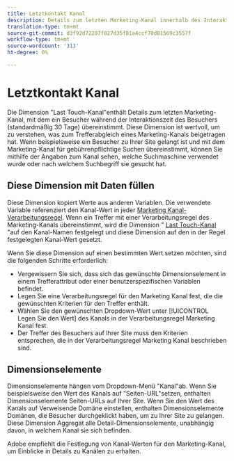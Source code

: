 ```yaml
---
title: Letztkontakt Kanal
description: Details zum letzten Marketing-Kanal innerhalb des Interaktionsablaufs des Besuchers.
translation-type: tm+mt
source-git-commit: d3f92d72207f027d35f81a4ccf70d01569c3557f
workflow-type: tm+mt
source-wordcount: '313'
ht-degree: 0%

---
```



# Letztkontakt Kanal

Die Dimension &quot;Last Touch-Kanal&quot;enthält Details zum letzten Marketing-Kanal, mit dem ein Besucher während der Interaktionszeit des Besuchers (standardmäßig 30 Tage) übereinstimmt. Diese Dimension ist wertvoll, um zu verstehen, was zum Trefferabgleich eines Marketing-Kanals beigetragen hat. Wenn beispielsweise ein Besucher zu Ihrer Site gelangt ist und mit dem Marketing-Kanal für gebührenpflichtige Suchen übereinstimmt, können Sie mithilfe der Angaben zum Kanal sehen, welche Suchmaschine verwendet wurde oder nach welchem Suchbegriff sie gesucht hat.

## Diese Dimension mit Daten füllen

Diese Dimension kopiert Werte aus anderen Variablen. Die verwendete Variable referenziert den Kanal-Wert in jeder [Marketing Kanal-Verarbeitungsregel](/help/admin/admin/marketing-channels-admin.md). Wenn ein Treffer mit einer Verarbeitungsregel des Marketing-Kanals übereinstimmt, wird die Dimension &quot; [Last Touch-Kanal](last-touch-channel.md) &quot;auf den Kanal-Namen festgelegt und diese Dimension auf den in der Regel festgelegten Kanal-Wert gesetzt.

Wenn Sie diese Dimension auf einen bestimmten Wert setzen möchten, sind die folgenden Schritte erforderlich:

* Vergewissern Sie sich, dass sich das gewünschte Dimensionselement in einem Trefferattribut oder einer benutzerspezifischen Variablen befindet.
* Legen Sie eine Verarbeitungsregel für den Marketing Kanal fest, die die gewünschten Kriterien für den Treffer enthält.
* Wählen Sie den gewünschten Dropdown-Wert unter [!UICONTROL Legen Sie den Wert] des Kanals in der Verarbeitungsregel Marketing Kanal fest.
* Der Treffer des Besuchers auf Ihrer Site muss den Kriterien entsprechen, die in der Verarbeitungsregel Marketing Kanal beschrieben sind.

## Dimensionselemente

Dimensionselemente hängen vom Dropdown-Menü &quot;Kanal&quot;ab. Wenn Sie beispielsweise den Wert des Kanals auf &quot;Seiten-URL&quot;setzen, enthalten Dimensionselemente Seiten-URLs auf Ihrer Site. Wenn Sie den Wert des Kanals auf Verweisende Domäne einstellen, enthalten Dimensionselemente Domänen, die Besucher durchgeklickt haben, um zu Ihrer Site zu gelangen. Diese Dimension Aggregat alle Detail-Dimensionselemente, unabhängig davon, in welchem Kanal sie sich befinden.

Adobe empfiehlt die Festlegung von Kanal-Werten für den Marketing-Kanal, um Einblicke in Details zu Kanälen zu erhalten.
